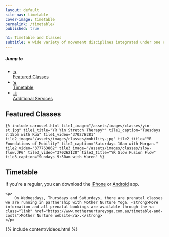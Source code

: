 ```yaml
---
layout: default
site-nav: timetable
cover-image: timetable
permalink: /timetable/
published: true

h1: Timetable and Classes
subtitle: A wide variety of movement disciplines integrated under one roof—everything your body needs to feel good.
---
```


<div class="JumpLinks">
  <h5>Jump to</h5>
  <ul>
    <li>
      <a class="link" href="#featured">
        <span>↘</span>
        <div>Featured Classes</div>
      </a>
    </li>
    <li>
      <a class="link" href="#timetable">
        <span>↘</span>
        <div>Timetable</div>
      </a>
    </li>
    <li>
      <a class="link" href="/additional-services">
        <span>→</span>
        <div>Additional Services</div>
      </a>
    </li>
  </ul>
</div>

<section id="featured">
	<h2>Featured Classes</h2>

	{% include carousel.html tile1_image="/assets/images/classes/yin-st.jpg" tile1_title="YR Yin Stretch Therapy™" tile1_caption="Tuesdays 7:15pm with Rua" tile1_video="370278281" tile2_image="/assets/images/classes/mobility.jpg" tile2_title="YR Foundations of Mobility" tile2_caption="Saturdays 10am with Morgan." tile2_video="377763862" tile3_image="/assets/images/classes/slow-flow.JPG" tile3_video="370262120" tile3_title="YR Slow Fusion Flow" tile3_caption="Sundays 9:30am with Karen" %}
</section>

<section class="Longform" id="timetable">
	<h2>Timetable</h2>
	<p>
		If you're a regular, you can download the <a class="link" href="https://itunes.apple.com/au/app/momoyoga/id1233882505?mt=8">iPhone</a> or <a class="link" href="https://play.google.com/store/apps/details?id=com.momostudio.momoyoga">Android</a> app.
	</p>

	<p>
		On Wednesdays, Thursdays and Saturdays, there are prenatal classes we are running in partnership with Mother Nurture Yoga. <strong>More information and all prenatal bookings are available through the <a class="link" href="https://www.mothernurtureyoga.com.au/timetable-and-costs">Mother Nurture website</a>.</strong>
	</p>
</section>

<div class="momoyoga-schedule m-top--md" data-momo-schedule="https://www.momoyoga.com/yogaruka"></div>
<script src="https://www.momoyoga.com/schedule-plugin/v2/js/schedule.js" crossorigin="anonymous"></script>

{% include content/videos.html %}
